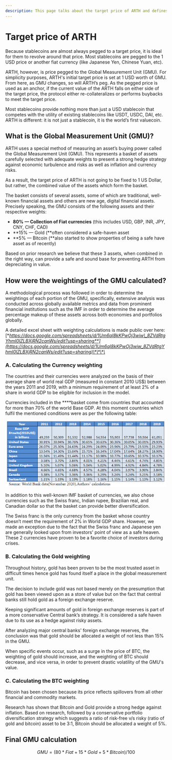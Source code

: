 ```yaml
---
description: This page talks about the target price of ARTH and defines the GMU index
---
```


# Target price of ARTH

Because stablecoins are almost always pegged to a target price, it is ideal for them to revolve around that price. Most stablecoins are pegged to the 1 USD price or another fiat currency \(like Japanese Yen, Chinese Yuan, etc\). 

ARTH, however, is price pegged to the Global Measurement Unit \(GMU\). For simplicity purposes, ARTH's initial target price is set at 1 USD worth of GMU. From here, as GMU changes, so will ARTH’s peg. As the pegged price is used as an anchor, if the current value of the ARTH falls on either side of the target price, the protocol either re-collateralizes or performs buybacks to meet the target price.

Most stablecoins provide nothing more than just a USD stablecoin that competes with the utility of existing stablecoins like USDT, USDC, DAI, etc. ARTH is different: it is not just a stablecoin, it is the world’s first valuecoin.



## What is the Global Measurement Unit \(GMU\)?

ARTH uses a special method of measuring an asset’s buying power called the Global Measurement Unit \(GMU\). This represents a basket of assets carefully selected with adequate weights to present a strong hedge strategy against economic turbulence and risks as well as inflation and currency risks. 

As a result, the target price of ARTH is not going to be fixed to 1 US Dollar, but rather, the combined value of the assets which form the basket.

The basket consists of several assets, some of which are traditional, well-known financial assets and others are new age, digital financial assets. Precisely speaking, the GMU consists of the following assets and their respective weights:

* **80% — Collection of Fiat currencies** \(this includes USD, GBP, INR, JPY, CNY, CHF, CAD\)
* **15% — Gold \(**often considered a safe-haven asset
* **5% — Bitcoin \(**also started to show properties of being a safe have asset as of recently\)

Based on prior research we believe that these 3 assets, when combined in the right way, can provide a safe and sound base for preventing ARTH from depreciating in value.

## How were the weightings of the GMU calculated?

A methodological process was followed in order to determine the weightings of each portion of the GMU, specifically, extensive analysis was conducted across globally available metrics and data from prominent financial institutions such as the IMF in order to determine the average percentage makeup of these assets across both economies and portfolios globally.

A detailed excel sheet with weighting calculations is made public over here: [**https://docs.google.com/spreadsheets/d/1Um6qI8kKPwOj3wiw\_8ZVdRtgYhmI0lZLBXjRN2canWs/edit?usp=sharing**](https://docs.google.com/spreadsheets/d/1Um6qI8kKPwOj3wiw_8ZVdRtgYhmI0lZLBXjRN2canWs/edit?usp=sharing)\*\*\*\*

### **A. Calculating the Currency weighting**

The countries and their currencies were analyzed on the basis of their average share of world real GDP \(measured in constant 2010 US$\) between the years 2011 and 2019, with a minimum requirement of at least 2% of a share in world GDP to be eligible for inclusion in the model.

Currencies included in the ****basket come from countries that accounted for more than 70% of the world Base GDP. At this moment countries which fulfil the mentioned conditions were as per the following table:

![](../.gitbook/assets/image%20%286%29.png)

In addition to this well-known IMF basket of currencies, we also chose currencies such as the Swiss franc, Indian rupee, Brazilian real, and Canadian dollar so that the basket can provide better diversification. 

The Swiss franc is the only currency from the basket whose country doesn’t meet the requirement of 2% in World GDP share. However, we made an exception due to the fact that the Swiss franc and Japanese yen are generally looked upon from investors' point of view as a safe heaven. These 2 currencies have proven to be a favorite choice of investors during crises.

### **B. Calculating the Gold weighting**

Throughout history, gold has been proven to be the most trusted asset in difficult times hence gold has found itself a place in the global measurement unit. 

The decision to include gold was not based merely on the presumption that gold has been viewed upon as a store of value but on the fact that central banks still hold gold as a foreign exchange reserve. 

Keeping significant amounts of gold in foreign exchange reserves is part of a more conservative Central bank’s strategy. It is considered a safe haven due to its use as a hedge against risky assets.  

After analyzing major central banks' foreign exchange reserves, the conclusion was that gold should be allocated a weight of not less than 15% in the GMU.

When specific events occur, such as a surge in the price of BTC, the weighting of gold should increase, and the weighting of BTC should decrease, and vice versa, in order to prevent drastic volatility of the GMU's value.

### **C. Calculating the BTC weighting**

Bitcoin has been chosen because its price reflects spillovers from all other financial and commodity markets. 

Research has shown that Bitcoin and Gold provide a strong hedge against inflation. Based on research, followed by a conservative portfolio diversification strategy which suggests a ratio of risk-free v/s risky \(ratio of gold and bitcoin\) asset to be 3:1, Bitcoin should be allocated a weight of 5%.

## **Final GMU calculation**

$$
GMU = (80 * Fiat + 15 * Gold + 5 * Bitcoin) / 100
$$



